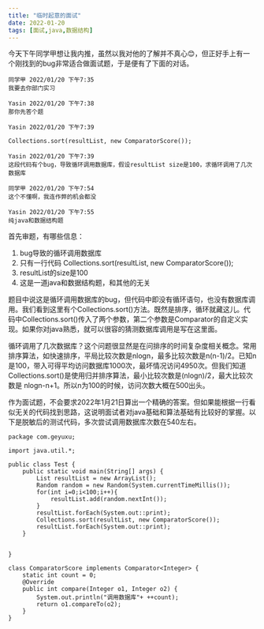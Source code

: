 ```yaml
---
title: "临时起意的面试"
date: 2022-01-20
tags: [面试,java,数据结构]
---
```


今天下午同学甲想让我内推，虽然以我对他的了解并不真心😊，但正好手上有一个刚找到的bug非常适合做面试题，于是便有了下面的对话。

```
同学甲 2022/01/20 下午7:35我要去你部门实习Yasin 2022/01/20 下午7:38那你先答个题
Yasin 2022/01/20 下午7:39

Collections.sort(resultList, new ComparatorScore());
Yasin 2022/01/20 下午7:39这段代码有个bug，导致循环调用数据库，假设resultList size是100，求循环调用了几次数据库
同学甲 2022/01/20 下午7:54这个不懂啊，我连作弊的机会都没
Yasin 2022/01/20 下午7:55纯java和数据结构题
```

首先审题，有哪些信息：    
1. bug导致的循环调用数据库    
2. 只有一行代码 Collections.sort(resultList, new ComparatorScore());    
3. resultList的size是100    
4. 这是一道java和数据结构题，和其他的无关    

题目中说这是循环调用数据库的bug，但代码中即没有循环语句，也没有数据库调用。我们看到这里有个Collections.sort()方法。既然是排序，循环就藏这儿。代码中Collections.sort()传入了两个参数，第二个参数是Comparator的自定义实现。如果你对java熟悉，就可以很容的猜测数据库调用是写在这里面。

循环调用了几次数据库？这个问题很显然是在问排序的时间复杂度相关概念。常用排序算法，如快速排序，平局比较次数是nlogn，最多比较次数是n(n-1)/2。已知n是100，带入可得平均访问数据库1000次，最坏情况访问4950次。但我们知道Collections.sort()是使用归并排序算法，最小比较次数是(nlogn)/2，最大比较次数是 nlogn-n+1。所以n为100的时候，访问次数大概在500出头。

作为面试题，不会要求2022年1月21日算出一个精确的答案。但如果能根据一行看似无关的代码找到思路，这说明面试者对java基础和算法基础有比较好的掌握。以下是脱敏后的测试代码，多次尝试调用数据库次数在540左右。

```
package com.geyuxu;

import java.util.*;

public class Test {
    public static void main(String[] args) {
        List resultList = new ArrayList();
        Random random = new Random(System.currentTimeMillis());
        for(int i=0;i<100;i++){
            resultList.add(random.nextInt());
        }
        resultList.forEach(System.out::print);
        Collections.sort(resultList, new ComparatorScore());
        resultList.forEach(System.out::print);
    }


}

class ComparatorScore implements Comparator<Integer> {
    static int count = 0;
    @Override
    public int compare(Integer o1, Integer o2) {
        System.out.println("调用数据库"+ ++count);
        return o1.compareTo(o2);
    }
}
```

